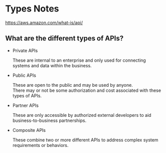 # Types Notes

https://aws.amazon.com/what-is/api/

## What are the different types of APIs?

- Private APIs

  These are internal to an enterprise and only used for connecting systems and data within the business.

- Public APIs

  These are open to the public and may be used by anyone.  
  There may or not be some authorization and cost associated with these types of APIs.

- Partner APIs

  These are only accessible by authorized external developers to aid business-to-business partnerships.

- Composite APIs

  These combine two or more different APIs to address complex system requirements or behaviors.
